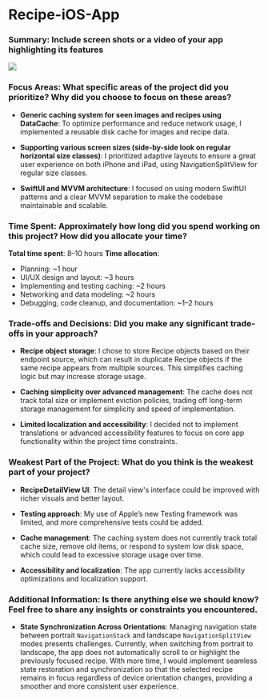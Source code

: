 # Recipe-iOS-App

### Summary: Include screen shots or a video of your app highlighting its features
<img src="https://github.com/SamuelFolledo/Recipe-iOS-App/blob/main/static%20files/demos/Recipe%20Demo.gif">


### Focus Areas: What specific areas of the project did you prioritize? Why did you choose to focus on these areas?
- **Generic caching system for seen images and recipes using DataCache**: To optimize performance and reduce network usage, I implemented a reusable disk cache for images and recipe data.

- **Supporting various screen sizes (side-by-side look on regular horizontal size classes)**: I prioritized adaptive layouts to ensure a great user experience on both iPhone and iPad, using NavigationSplitView for regular size classes.

- **SwiftUI and MVVM architecture**: I focused on using modern SwiftUI patterns and a clear MVVM separation to make the codebase maintainable and scalable.

### Time Spent: Approximately how long did you spend working on this project? How did you allocate your time?
**Total time spent**: 8–10 hours
**Time allocation**:
- Planning: ~1 hour
- UI/UX design and layout: ~3 hours
- Implementing and testing caching: ~2 hours
- Networking and data modeling: ~2 hours
- Debugging, code cleanup, and documentation: ~1–2 hours

### Trade-offs and Decisions: Did you make any significant trade-offs in your approach?
- **Recipe object storage**: I chose to store Recipe objects based on their endpoint source, which can result in duplicate Recipe objects if the same recipe appears from multiple sources. This simplifies caching logic but may increase storage usage.

- **Caching simplicity over advanced management**: The cache does not track total size or implement eviction policies, trading off long-term storage management for simplicity and speed of implementation.

- **Limited localization and accessibility**: I decided not to implement translations or advanced accessibility features to focus on core app functionality within the project time constraints.  

### Weakest Part of the Project: What do you think is the weakest part of your project?
- **RecipeDetailView UI**: The detail view's interface could be improved with richer visuals and better layout.

- **Testing approach**: My use of Apple’s new Testing framework was limited, and more comprehensive tests could be added.

- **Cache management**: The caching system does not currently track total cache size, remove old items, or respond to system low disk space, which could lead to excessive storage usage over time.

- **Accessibility and localization**: The app currently lacks accessibility optimizations and localization support.

### Additional Information: Is there anything else we should know? Feel free to share any insights or constraints you encountered.
- **State Synchronization Across Orientations**: Managing navigation state between portrait `NavigationStack` and landscape `NavigationSplitView` modes presents challenges. Currently, when switching from portrait to landscape, the app does not automatically scroll to or highlight the previously focused recipe. With more time, I would implement seamless state restoration and synchronization so that the selected recipe remains in focus regardless of device orientation changes, providing a smoother and more consistent user experience.
